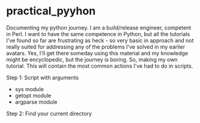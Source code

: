# practical_pyyhon
Documenting my python journey.  I am a build/release engineer, competent in Perl.  I want to have the same competence in Python, but all the tutorials I've found so far are frustrating as heck - so very basic in approach and not really suited for addressing any of the problems I've solved in my earlier avatars.  Yes, I'll get there someday using this material and my knowledge might be encyclopedic, but the journey is boring.  So, making my own tutorial.  This will contain the most common actions I've had to do in scripts.

Step 1: Script with arguments
- sys module
- getopt module
- argparse module

Step 2: Find your current directory



